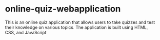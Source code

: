 # online-quiz-webapplication
This is an online quiz application that allows users to take quizzes and test their knowledge on various topics. The application is built using HTML, CSS, and JavaScript 
